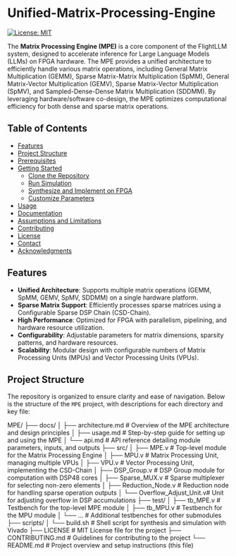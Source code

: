 # Unified-Matrix-Processing-Engine



[![License: MIT](https://img.shields.io/badge/License-MIT-yellow.svg)](https://opensource.org/licenses/MIT)

The **Matrix Processing Engine (MPE)** is a core component of the FlightLLM system, designed to accelerate inference for Large Language Models (LLMs) on FPGA hardware. The MPE provides a unified architecture to efficiently handle various matrix operations, including General Matrix Multiplication (GEMM), Sparse Matrix-Matrix Multiplication (SpMM), General Matrix-Vector Multiplication (GEMV), Sparse Matrix-Vector Multiplication (SpMV), and Sampled-Dense-Dense Matrix Multiplication (SDDMM). By leveraging hardware/software co-design, the MPE optimizes computational efficiency for both dense and sparse matrix operations.

## Table of Contents

- [Features](#features)
- [Project Structure](#project-structure)
- [Prerequisites](#prerequisites)
- [Getting Started](#getting-started)
  - [Clone the Repository](#1-clone-the-repository)
  - [Run Simulation](#2-run-simulation)
  - [Synthesize and Implement on FPGA](#3-synthesize-and-implement-on-fpga)
  - [Customize Parameters](#4-customize-parameters)
- [Usage](#usage)
- [Documentation](#documentation)
- [Assumptions and Limitations](#assumptions-and-limitations)
- [Contributing](#contributing)
- [License](#license)
- [Contact](#contact)
- [Acknowledgments](#acknowledgments)

## Features

- **Unified Architecture**: Supports multiple matrix operations (GEMM, SpMM, GEMV, SpMV, SDDMM) on a single hardware platform.
- **Sparse Matrix Support**: Efficiently processes sparse matrices using a Configurable Sparse DSP Chain (CSD-Chain).
- **High Performance**: Optimized for FPGA with parallelism, pipelining, and hardware resource utilization.
- **Configurability**: Adjustable parameters for matrix dimensions, sparsity patterns, and hardware resources.
- **Scalability**: Modular design with configurable numbers of Matrix Processing Units (MPUs) and Vector Processing Units (VPUs).

## Project Structure

The repository is organized to ensure clarity and ease of navigation. Below is the structure of the `MPE` project, with descriptions for each directory and key file:

MPE/
├── docs/
│   ├── architecture.md       # Overview of the MPE architecture and design principles
│   ├── usage.md              # Step-by-step guide for setting up and using the MPE
│   └── api.md                # API reference detailing module parameters, inputs, and outputs
├── src/
│   ├── MPE.v                 # Top-level module for the Matrix Processing Engine
│   ├── MPU.v                 # Matrix Processing Unit, managing multiple VPUs
│   ├── VPU.v                 # Vector Processing Unit, implementing the CSD-Chain
│   ├── DSP_Group.v           # DSP Group module for computation with DSP48 cores
│   ├── Sparse_MUX.v          # Sparse multiplexer for selecting non-zero elements
│   ├── Reduction_Node.v      # Reduction node for handling sparse operation outputs
│   └── Overflow_Adjust_Unit.v# Unit for adjusting overflow in DSP accumulations
├── test/
│   ├── tb_MPE.v              # Testbench for the top-level MPE module
│   ├── tb_MPU.v              # Testbench for the MPU module
│   └── ...                   # Additional testbenches for other submodules
├── scripts/
│   └── build.sh              # Shell script for synthesis and simulation with Vivado
├── LICENSE                   # MIT License file for the project
├── CONTRIBUTING.md           # Guidelines for contributing to the project
└── README.md                 # Project overview and setup instructions (this file)
